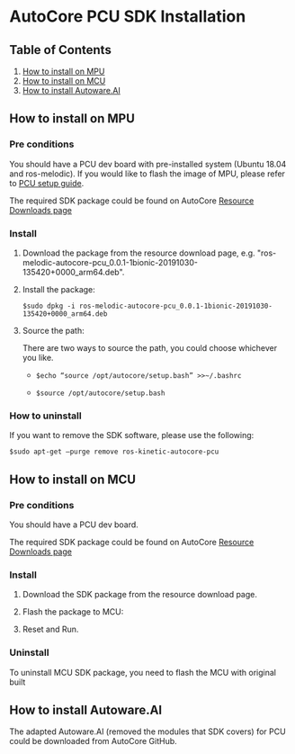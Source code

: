 # AutoCore PCU SDK Installation

## Table of Contents

1. [How to install on MPU](#how-to-install-on-mpu)  
2. [How to install on MCU](#how-to-install-on-mcu)  
3. [How to install Autoware.AI](#how-to-install-autowareai)  

## How to install on MPU

### Pre conditions
You should have a PCU dev board with pre-installed system (Ubuntu 18.04 and ros-melodic). If you would like to flash the image of MPU, please refer to [PCU setup guide](Pcu_setup.md#flash-open-source-mcu-image).

The required SDK package could be found on AutoCore [Resource Downloads page](Resource_download.md)

### Install

1. Download the package from the resource download page, e.g. "ros-melodic-autocore-pcu_0.0.1-1bionic-20191030-135420+0000_arm64.deb".

2. Install the package:

    `$sudo dpkg -i ros-melodic-autocore-pcu_0.0.1-1bionic-20191030-135420+0000_arm64.deb`

3. Source the path:

    There are two ways to source the path, you could choose whichever you like.

    - `$echo “source /opt/autocore/setup.bash” >>~/.bashrc`
    
    - `$source /opt/autocore/setup.bash`

### How to uninstall

If you want to remove the SDK software, please use the following:

`$sudo apt-get –purge remove ros-kinetic-autocore-pcu`


## How to install on MCU

### Pre conditions
You should have a PCU dev board.

The required SDK package could be found on AutoCore [Resource Downloads page](Resource_download.md)

### Install

1. Download the SDK package from the resource download page.

2. Flash the package to MCU:

3. Reset and Run.

### Uninstall

To uninstall MCU SDK package, you need to flash the MCU with original built

## How to install Autoware.AI

The adapted Autoware.AI (removed the modules that SDK covers) for PCU could be downloaded from AutoCore GitHub. 

